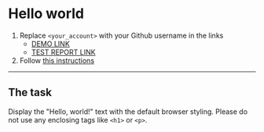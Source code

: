 # Hello world
1. Replace `<your_account>` with your Github username in the links
    - [DEMO LINK](https://droshik.github.io/layout_hello-world/) <br>
    - [TEST REPORT LINK](https://droshik.github.io/layout_hello-world/report/html_report/)
2. Follow [this instructions](https://mate-academy.github.io/layout_task-guideline/)
___

## The task
Display the "Hello, world!" text with the default browser styling. Please do not
use any enclosing tags like `<h1>` or `<p>`.
